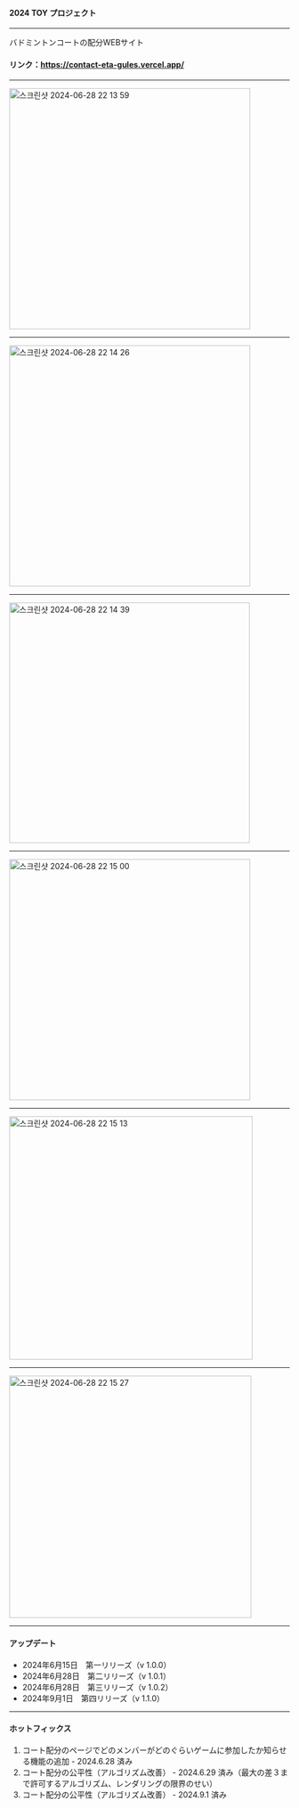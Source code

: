 #### 2024 TOY プロジェクト

---

バドミントンコートの配分WEBサイト

#### リンク：https://contact-eta-gules.vercel.app/

---

<img width="433" alt="스크린샷 2024-06-28 22 13 59" src="https://github.com/Yang-Min-Seok/contact/assets/83502596/ad4c7192-26e5-4b69-8cda-c52fee36dd93">

---

<img width="433" alt="스크린샷 2024-06-28 22 14 26" src="https://github.com/Yang-Min-Seok/contact/assets/83502596/3966efbc-5f79-4579-bbf3-2713bc42d063">

---

<img width="432" alt="스크린샷 2024-06-28 22 14 39" src="https://github.com/Yang-Min-Seok/contact/assets/83502596/f7728239-cccd-43f2-8e98-5b41890a7271">

---

<img width="433" alt="스크린샷 2024-06-28 22 15 00" src="https://github.com/Yang-Min-Seok/contact/assets/83502596/dde95b74-f6aa-47c5-bb65-c7e4e1d00d02">

---

<img width="437" alt="스크린샷 2024-06-28 22 15 13" src="https://github.com/Yang-Min-Seok/contact/assets/83502596/57e579ae-a0c8-43cc-9432-d2b5aa9c9b08">

---

<img width="435" alt="스크린샷 2024-06-28 22 15 27" src="https://github.com/Yang-Min-Seok/contact/assets/83502596/9f27a4ed-115e-4d2e-8734-ba53a71af5f8">

---

#### アップデート
+ 2024年6月15日　第一リリーズ（v 1.0.0）
+ 2024年6月28日　第二リリーズ（v 1.0.1）
+ 2024年6月28日　第三リリーズ（v 1.0.2）
+ 2024年9月1日　第四リリーズ（v 1.1.0）

---

#### ホットフィックス
1. コート配分のページでどのメンバーがどのぐらいゲームに参加したか知らせる機能の追加 - 2024.6.28 済み
2. コート配分の公平性（アルゴリズム改善） - 2024.6.29 済み（最大の差３まで許可するアルゴリズム、レンダリングの限界のせい）
3. コート配分の公平性（アルゴリズム改善） - 2024.9.1 済み
